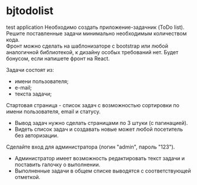 # bjtodolist
test application
Необходимо создать приложение-задачник (ToDo list). Решите поставленные задачи минимально необходимым количеством кода.  
Фронт можно сделать на шаблонизаторе с bootstrap или любой аналогичной библиотекой, к дизайну особых требований нет. Будет бонусом, если напишете фронт на React.

Задачи состоят из: 
- имени пользователя; 
- е-mail; 
- текста задачи; 
 
Стартовая страница - список задач с возможностью сортировки по имени пользователя, email и статусу.  
 - Вывод задач нужно сделать страницами по 3 штуки (с пагинацией).  
 - Видеть список задач и создавать новые может любой посетитель без авторизации. 
 
Сделайте вход для администратора (логин "admin", пароль "123").  
 - Администратор имеет возможность редактировать текст задачи и поставить галочку о выполнении.  
 - Выполненные задачи в общем списке выводятся с соответствующей отметкой.  
